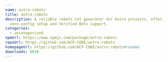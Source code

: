 ```yaml
---
name: astro-robots
title: astro-robots
description: A reliable robots.txt generator for Astro projects, offering
  zero-config setup and Verified Bots support.
categories:
  - uncategorized
npmUrl: https://www.npmjs.com/package/astro-robots
repoUrl: https://github.com/ACP-CODE/astro-robots
homepageUrl: https://github.com/ACP-CODE/astro-robots#readme
downloads: 9610
---
```

